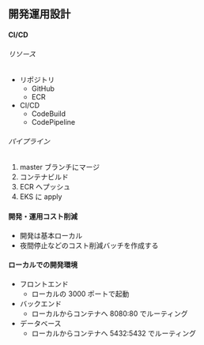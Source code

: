 ## 開発運用設計

#### CI/CD

###### リソース

- リポジトリ
  - GitHub
  - ECR
- CI/CD
  - CodeBuild
  - CodePipeline

###### パイプライン

1. master ブランチにマージ
2. コンテナビルド
3. ECR へプッシュ
4. EKS に apply

#### 開発・運用コスト削減

- 開発は基本ローカル
- 夜間停止などのコスト削減バッチを作成する

#### ローカルでの開発環境

- フロントエンド
  - ローカルの 3000 ポートで起動
- バックエンド
  - ローカルからコンテナへ 8080:80 でルーティング
- データベース
  - ローカルからコンテナへ 5432:5432 でルーティング
